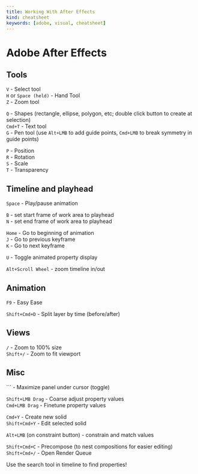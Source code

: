 ```yaml
---
title: Working With After Effects
kind: cheatsheet
keywords: [adobe, visual, cheatsheet]
---
```


# Adobe After Effects

## Tools

`V` - Select tool  
`H` or `Space (held)` - Hand Tool  
`Z` - Zoom tool  

`Q` - Shapes (rectangle, ellipse, polygon, etc; double click button to create at selection)  
`Cmd+T` - Text tool  
`G` - Pen tool (use `Alt+LMB` to add guide points, `Cmd+LMB` to break symmetry in guide points)  

`P` - Position  
`R` - Rotation  
`S` - Scale  
`T` - Transparency

## Timeline and playhead

`Space` - Play/pause animation  

`B` - set start frame of work area to playhead  
`N` - set end frame of work area to playhead  

`Home` - Go to beginning of animation  
`J` - Go to previous keyframe  
`K` - Go to next keyframe  

`U` - Toggle animated property display  

`Alt+Scroll Wheel` - zoom timeline in/out

## Animation

`F9` - Easy Ease  

`Shift+Cmd+D` - Split layer by time (before/after)

## Views

`/` - Zoom to 100% size  
`Shift+/` - Zoom to fit viewport

## Misc

`\`` - Maximize panel under cursor (toggle)  

`Shift+LMB Drag` - Coarse adjust property values  
`Cmd+LMB Drag` - Finetune property values  

`Cmd+Y` - Create new solid  
`Shift+Cmd+Y` - Edit selected solid  

`Alt+LMB` (on constraint button) - constrain and match values  

`Shift+Cmd+C` - Precompose (to nest compositions for easier editing)  
`Shift+Cmd+/` - Open Render Queue  

Use the search tool in timeline to find properties!

